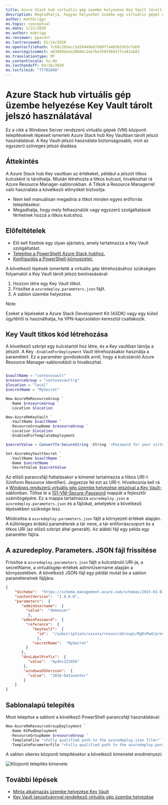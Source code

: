 ```yaml
---
title: Azure Stack hub virtuális gép üzembe helyezése Key Vault tárolt jelszó használatával
description: Megtudhatja, hogyan helyezhet üzembe egy virtuális gépet egy Azure Stack hub Key vaultban tárolt jelszó használatával.
author: mattbriggs
ms.topic: conceptual
ms.date: 1/22/2020
ms.author: mabrigg
ms.reviewer: ppacent
ms.lastreviewed: 01/14/2020
ms.openlocfilehash: 7c68c2b5ecc5a56449e67dd0ffa403b3363cfab9
ms.sourcegitcommit: a630894e5a38666c24e7be350f4691ffce81ab81
ms.translationtype: MT
ms.contentlocale: hu-HU
ms.lasthandoff: 04/16/2020
ms.locfileid: "77702890"
---
```

# <a name="deploy-an-azure-stack-hub-vm-using-a-password-stored-in-key-vault"></a>Azure Stack hub virtuális gép üzembe helyezése Key Vault tárolt jelszó használatával

Ez a cikk a Windows Server rendszerű virtuális gépek (VM) központi telepítésének lépéseit ismerteti Azure Stack hub Key Vaultban tárolt jelszó használatával. A Key Vault-jelszó használata biztonságosabb, mint az egyszerű szöveges jelszó átadása.

## <a name="overview"></a>Áttekintés

A Azure Stack hub Key vaultban az értékeket, például a jelszót titkos kulcsként is tárolhatja. Miután létrehozta a titkos kulcsot, hivatkozhat rá Azure Resource Manager-sablonokban. A Titkok a Resource Managerrel való használata a következő előnyöket biztosítja:

* Nem kell manuálisan megadnia a titkot minden egyes erőforrás telepítésekor.
* Megadhatja, hogy mely felhasználók vagy egyszerű szolgáltatások férhetnek hozzá a titkos kulcshoz.

## <a name="prerequisites"></a>Előfeltételek

* Elő kell fizetnie egy olyan ajánlatra, amely tartalmazza a Key Vault szolgáltatást.
* [Telepítse a PowerShellt Azure Stack hubhoz.](../operator/azure-stack-powershell-install.md)
* [Konfigurálja a PowerShell-környezetet.](azure-stack-powershell-configure-user.md)

A következő lépések ismertetik a virtuális gép létrehozásához szükséges folyamatot a Key Vault tárolt jelszó beolvasásával:

1. Hozzon létre egy Key Vault titkot.
2. Frissítse a `azuredeploy.parameters.json` fájlt.
3. A sablon üzembe helyezése.

> [!NOTE]  
> Ezeket a lépéseket a Azure Stack Development Kit (ASDK) vagy egy külső ügyfélről is használhatja, ha VPN-kapcsolaton keresztül csatlakozik.

## <a name="create-a-key-vault-secret"></a>Key Vault titkos kód létrehozása

A következő szkript egy kulcstartót hoz létre, és a Key vaultban tárolja a jelszót. A Key `-EnabledForDeployment` Vault létrehozásakor használja a paramétert. Ez a paraméter gondoskodik arról, hogy a kulcstároló Azure Resource Manager-sablonokból is hivatkozhat.

```powershell

$vaultName = "contosovault"
$resourceGroup = "contosovaultrg"
$location = "local"
$secretName = "MySecret"

New-AzureRmResourceGroup `
  -Name $resourceGroup `
  -Location $location

New-AzureRmKeyVault `
  -VaultName $vaultName `
  -ResourceGroupName $resourceGroup `
  -Location $location
  -EnabledForTemplateDeployment

$secretValue = ConvertTo-SecureString -String '<Password for your virtual machine>' -AsPlainText -Force

Set-AzureKeyVaultSecret `
  -VaultName $vaultName `
  -Name $secretName `
  -SecretValue $secretValue

```

Az előző parancsfájl futtatásakor a kimenet tartalmazza a titkos URI-t (Uniform Resource Identifier). Jegyezze fel ezt az URI-t. Hivatkoznia kell rá a [Windows rendszerű virtuális gép üzembe helyezése jelszóval a Key Vault-](https://github.com/Azure/AzureStack-QuickStart-Templates/tree/master/101-vm-windows-create-passwordfromkv) sablonban. Töltse le a [101-VM-Secure-Password](https://github.com/Azure/AzureStack-QuickStart-Templates/tree/master/101-vm-windows-create-passwordfromkv) mappát a fejlesztői számítógépére. Ez a mappa tartalmazza `azuredeploy.json` a `azuredeploy.parameters.json` és a fájlokat, amelyekre a következő lépésekben szüksége lesz.

Módosítsa a `azuredeploy.parameters.json` fájlt a környezeti értékek alapján. A különleges érdekű paraméterek a tár neve, a tár erőforráscsoport és a titkos URI (az előző szkript által generált). Az alábbi fájl egy példa egy paraméter fájlra.

## <a name="update-the-azuredeployparametersjson-file"></a>A azuredeploy. Parameters. JSON fájl frissítése

Frissítse a `azuredeploy.parameters.json` fájlt a kulcstároló URI-ja, a secretName, a virtuálisgép-értékek adminUsername alapján a környezetében. A következő JSON-fájl egy példát mutat be a sablon paramétereinek fájljára:

```json
{
    "$schema":  "https://schema.management.azure.com/schemas/2015-01-01/deploymentParameters.json#",
    "contentVersion":  "1.0.0.0",
    "parameters":  {
       "adminUsername":  {
         "value":  "demouser"
          },
       "adminPassword":  {
         "reference":  {
            "keyVault":  {
              "id":  "/subscriptions/xxxxxx/resourceGroups/RgKvPwd/providers/Microsoft.KeyVault/vaults/KvPwd"
              },
            "secretName":  "MySecret"
         }
       },
       "dnsLabelPrefix":  {
          "value":  "mydns123456"
        },
        "windowsOSVersion":  {
          "value":  "2016-Datacenter"
        }
    }
}

```

## <a name="template-deployment"></a>Sablonalapú telepítés

Most telepítse a sablont a következő PowerShell-parancsfájl használatával:

```powershell  
New-AzureRmResourceGroupDeployment `
  -Name KVPwdDeployment `
  -ResourceGroupName $resourceGroup `
  -TemplateFile "<Fully qualified path to the azuredeploy.json file>" `
  -TemplateParameterFile "<Fully qualified path to the azuredeploy.parameters.json file>"
```

A sablon sikeres központi telepítésekor a következő kimenetet eredményezi:

![Központi telepítés kimenete](media/azure-stack-key-vault-deploy-vm-with-secret/deployment-output.png)

## <a name="next-steps"></a>További lépések

* [Minta alkalmazás üzembe helyezése Key Vault](azure-stack-key-vault-sample-app.md)
* [Key Vault tanúsítvánnyal rendelkező virtuális gép üzembe helyezése](azure-stack-key-vault-push-secret-into-vm.md)
